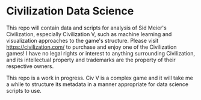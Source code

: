 # Civilization Data Science
This repo will contain data and scripts for analysis of Sid Meier's Civilization, especially Civilization V, such as machine learning and visualization approaches to the game's structure. Please visit https://civilization.com/ to purchase and enjoy one of the Civilization games! I have no legal rights or interest to anything surrounding Civilization, and its intellectual property and trademarks are the property of their respective owners.

This repo is a work in progress. Civ V is a complex game and it will take me a while to structure its metadata in a manner appropriate for data science scripts to use.
